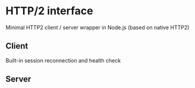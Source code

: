 # HTTP/2 interface

Minimal HTTP2 client / server wrapper in Node.js (based on native HTTP2)

## Client

Built-in session reconnection and health check

## Server
